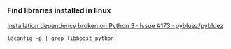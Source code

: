 ###  Find libraries installed in linux


[Installation dependency broken on Python 3 · Issue #173 · pybluez/pybluez](https://github.com/pybluez/pybluez/issues/173 "Installation dependency broken on Python 3 · Issue #173 · pybluez/pybluez")


 

```shell
ldconfig -p | grep libboost_python
```

